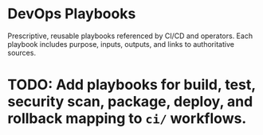 # DevOps Playbooks

Prescriptive, reusable playbooks referenced by CI/CD and operators. Each playbook includes purpose, inputs, outputs, and links to authoritative sources.

# TODO: Add playbooks for build, test, security scan, package, deploy, and rollback mapping to `ci/` workflows.